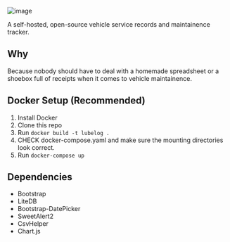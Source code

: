 ![image](https://github.com/hargata/lubelog/assets/155338622/545debcd-d80a-44da-b892-4c652ab0384a)

A self-hosted, open-source vehicle service records and maintainence tracker.

## Why
Because nobody should have to deal with a homemade spreadsheet or a shoebox full of receipts when it comes to vehicle maintainence.

## Docker Setup (Recommended)
1. Install Docker
2. Clone this repo
3. Run `docker build -t lubelog .`
4. CHECK docker-compose.yaml and make sure the mounting directories look correct.
5. Run `docker-compose up`

## Dependencies
- Bootstrap
- LiteDB
- Bootstrap-DatePicker
- SweetAlert2
- CsvHelper
- Chart.js